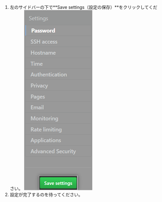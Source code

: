 1. 左のサイドバーの下で**Save settings（設定の保存）**をクリックしてください。 ![{{ site.data.variables.enterprise.management_console }} での [Save settings] ボタン](/assets/images/enterprise/management-console/save-settings.png)
1. 設定が完了するのを待ってください。

